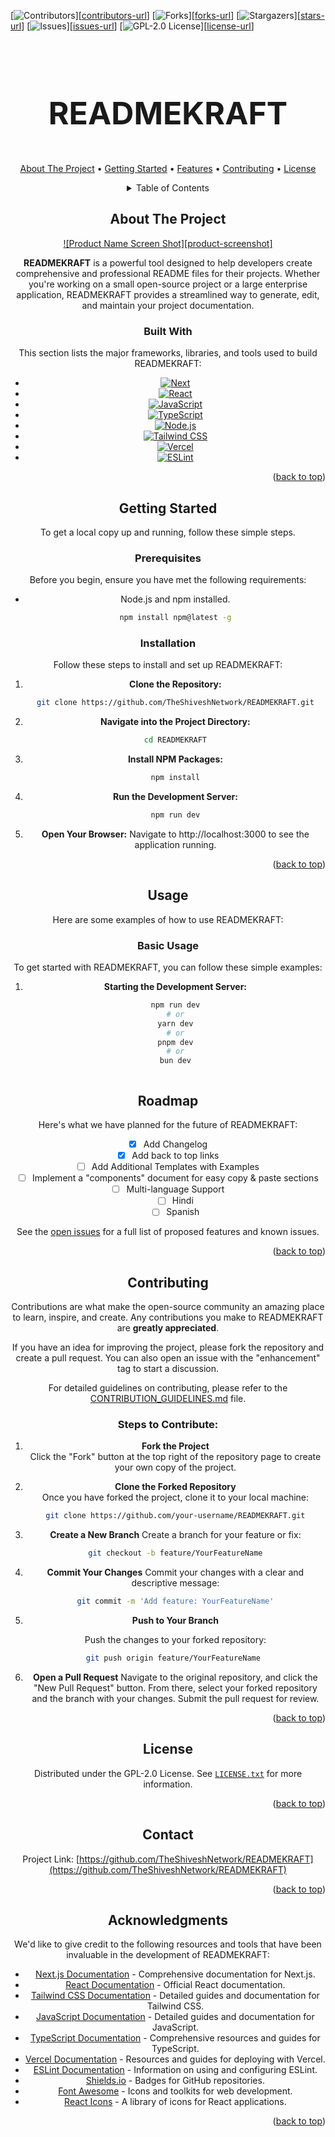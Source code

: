 <!-- Improved compatibility of back to top link: See: https://github.com/othneildrew/READMEKRAFT/pull/73 -->
<a id="readme-top"></a>
<!--
*** Thanks for checking out the READMEKRAFT. If you have a suggestion
*** that would make this better, please fork the repo and create a pull request
*** or simply open an issue with the tag "enhancement".
*** Don't forget to give the project a star!
*** Thanks again! Now go create something AMAZING! :D
-->



<!-- PROJECT SHIELDS -->
<!--
*** I'm using markdown "reference style" links for readability.
*** Reference links are enclosed in brackets [ ] instead of parentheses ( ).
*** See the bottom of this document for the declaration of the reference variables
*** for contributors-url, forks-url, etc. This is an optional, concise syntax you may use.
*** https://www.markdownguide.org/basic-syntax/#reference-style-links
-->
[![Contributors][contributors-shield]][[contributors-url](https://github.com/TheShiveshNetwork/readmekraft/graphs/contributors)]
[![Forks][forks-shield]][[forks-url](https://github.com/TheShiveshNetwork/readmekraft/forks)]
[![Stargazers][stars-shield]][[stars-url](https://github.com/TheShiveshNetwork/readmekraft/stargazers)]
[![Issues][issues-shield]][[issues-url](https://github.com/TheShiveshNetwork/readmekraft/issues)]
[![GPL-2.0 License][license-shield]][[license-url](https://github.com/TheShiveshNetwork/readmekraft?tab=GPL-2.0-1-ov-file#readme)]



<!-- PROJECT LOGO -->
<br />
<div align="center">
  <!-- <a href="https://github.com/othneildrew/READMEKRAFT">
    <img src="images/logo.png" alt="Logo" width="80" height="80">
  </a> -->
<h3 align="center" style="font-size: 50px;">READMEKRAFT</h3>

<p align="center">
  <a href="#about-the-project">About The Project</a> •
  <a href="#getting-started">Getting Started</a> •
  <a href="#features">Features</a> •
  <a href="#contributing">Contributing</a> •
  <a href="#license">License</a>
</p>

<details>
  <summary>Table of Contents</summary>
   <ol>
    <li>
      <a href="#about-the-project">About The Project</a>
      <ul>
        <li><a href="#built-with">Built With</a></li>
      </ul>
    </li>
    <li>
      <a href="#getting-started">Getting Started</a>
      <ul>
        <li><a href="#prerequisites">Prerequisites</a></li>
        <li><a href="#installation">Installation</a></li>
      </ul>
    </li>
    <li><a href="#usage">Usage</a></li>
    <li><a href="#roadmap">Roadmap</a></li>
    <li><a href="#contributing">Contributing</a></li>
    <li><a href="#license">License</a></li>
    <li><a href="#contact">Contact</a></li>
    <li><a href="#acknowledgments">Acknowledgments</a></li>
  </ol>
</details>

<!-- ABOUT THE PROJECT -->
## About The Project

[![Product Name Screen Shot][product-screenshot]](https://example.com)

**READMEKRAFT** is a powerful tool designed to help developers create comprehensive and professional README files for their projects. Whether you're working on a small open-source project or a large enterprise application, READMEKRAFT provides a streamlined way to generate, edit, and maintain your project documentation.

### Built With

This section lists the major frameworks, libraries, and tools used to build READMEKRAFT:

* [![Next][Next.js]][Next-url]
* [![React][React.js]][React-url]
* [![JavaScript][JavaScript]][JavaScript-url]
* [![TypeScript][TypeScript]][TypeScript-url]
* [![Node.js][Node.js]][Node-url]
* [![Tailwind CSS][Tailwind.css]][Tailwind-url]
* [![Vercel][Vercel]][Vercel-url]
* [![ESLint][ESLint]][ESLint-url]


<p align="right">(<a href="#readme-top">back to top</a>)</p>

<!-- GETTING STARTED -->
## Getting Started

To get a local copy up and running, follow these simple steps.

### Prerequisites

Before you begin, ensure you have met the following requirements:

* Node.js and npm installed.
  ```sh
  npm install npm@latest -g

### Installation

Follow these steps to install and set up READMEKRAFT:

1. **Clone the Repository:**
   ```bash
   git clone https://github.com/TheShiveshNetwork/READMEKRAFT.git

2. **Navigate into the Project Directory:**
    ```bash
    cd READMEKRAFT

3. **Install NPM Packages:**
    ```bash
    npm install

4. **Run the Development Server:**
    ```bash
    npm run dev

5. **Open Your Browser:**
    Navigate to http://localhost:3000 to see the application running.

<p align="right">(<a href="#readme-top">back to top</a>)</p>


<!-- USAGE EXAMPLES -->
## Usage

Here are some examples of how to use READMEKRAFT:

### Basic Usage

To get started with READMEKRAFT, you can follow these simple examples:

1. **Starting the Development Server:**
   ```bash
   npm run dev
   # or
   yarn dev
   # or
   pnpm dev
   # or
   bun dev



<!-- ROADMAP -->
## Roadmap

Here's what we have planned for the future of READMEKRAFT:

- [x] Add Changelog
- [x] Add back to top links
- [ ] Add Additional Templates with Examples
- [ ] Implement a "components" document for easy copy & paste sections
- [ ] Multi-language Support
    - [ ] Hindi
    - [ ] Spanish

See the [open issues](https://github.com/TheShiveshNetwork/READMEKRAFT/issues) for a full list of proposed features and known issues.

<p align="right">(<a href="#readme-top">back to top</a>)</p>


<!-- CONTRIBUTING -->
## Contributing

Contributions are what make the open-source community an amazing place to learn, inspire, and create. Any contributions you make to READMEKRAFT are **greatly appreciated**.

If you have an idea for improving the project, please fork the repository and create a pull request. You can also open an issue with the "enhancement" tag to start a discussion. 

For detailed guidelines on contributing, please refer to the [CONTRIBUTION_GUIDELINES.md](./CONTRIBUTION_GUIDELINES.md) file.


### Steps to Contribute:

1. **Fork the Project**  
   Click the "Fork" button at the top right of the repository page to create your own copy of the project.

2. **Clone the Forked Repository**  
   Once you have forked the project, clone it to your local machine:
   ```sh
   git clone https://github.com/your-username/READMEKRAFT.git

3. **Create a New Branch**
    Create a branch for your feature or fix:
     ```sh
    git checkout -b feature/YourFeatureName


4. **Commit Your Changes**
    Commit your changes with a clear and descriptive message:
    ```sh
    git commit -m 'Add feature: YourFeatureName'

5. **Push to Your Branch**

    Push the changes to your forked repository:

    ```sh
    git push origin feature/YourFeatureName 

6. **Open a Pull Request**
    Navigate to the original repository, and click the "New Pull Request" button.
    From there, select your forked repository and the branch with your changes.
    Submit the pull request for review.

<p align="right">(<a href="#readme-top">back to top</a>)</p>


<!-- LICENSE -->
## License

Distributed under the GPL-2.0 License. See [`LICENSE.txt`](./LICENSE) for more information.

<p align="right">(<a href="#readme-top">back to top</a>)</p>




<!-- CONTACT -->
## Contact

Project Link: [https://github.com/TheShiveshNetwork/READMEKRAFT](https://github.com/TheShiveshNetwork/READMEKRAFT)

<p align="right">(<a href="#readme-top">back to top</a>)</p>



<!-- ACKNOWLEDGMENTS -->
## Acknowledgments

We'd like to give credit to the following resources and tools that have been invaluable in the development of READMEKRAFT:

* [Next.js Documentation](https://nextjs.org/docs) - Comprehensive documentation for Next.js.
* [React Documentation](https://reactjs.org/docs/getting-started.html) - Official React documentation.
* [Tailwind CSS Documentation](https://tailwindcss.com/docs) - Detailed guides and documentation for Tailwind CSS.
* [JavaScript Documentation](https://developer.mozilla.org/en-US/docs/Web/JavaScript) - Detailed guides and documentation for JavaScript.
* [TypeScript Documentation](https://www.typescriptlang.org/docs/) - Comprehensive resources and guides for TypeScript.
* [Vercel Documentation](https://vercel.com/docs) - Resources and guides for deploying with Vercel.
* [ESLint Documentation](https://eslint.org/docs) - Information on using and configuring ESLint.
* [Shields.io](https://shields.io) - Badges for GitHub repositories.
* [Font Awesome](https://fontawesome.com) - Icons and toolkits for web development.
* [React Icons](https://react-icons.github.io/react-icons) - A library of icons for React applications.

<p align="right">(<a href="#readme-top">back to top</a>)</p>


<!-- MARKDOWN LINKS & IMAGES -->
<!-- https://www.markdownguide.org/basic-syntax/#reference-style-links -->
[contributors-shield]: https://img.shields.io/github/contributors/TheShiveshNetwork/READMEKRAFT.svg?style=for-the-badge
[contributors-url]: https://github.com/TheShiveshNetwork/READMEKRAFT/graphs/contributors
[forks-shield]: https://img.shields.io/github/forks/TheShiveshNetwork/READMEKRAFT.svg?style=for-the-badge
[forks-url]: https://github.com/TheShiveshNetwork/READMEKRAFT/network/members
[stars-shield]: https://img.shields.io/github/stars/TheShiveshNetwork/READMEKRAFT.svg?style=for-the-badge
[stars-url]: https://github.com/TheShiveshNetwork/READMEKRAFT/stargazers
[issues-shield]: https://img.shields.io/github/issues/TheShiveshNetwork/READMEKRAFT.svg?style=for-the-badge
[issues-url]: https://github.com/TheShiveshNetwork/READMEKRAFT/issues
[license-shield]: https://img.shields.io/github/license/TheShiveshNetwork/READMEKRAFT.svg?style=for-the-badge
[license-url]: https://github.com/TheShiveshNetwork/READMEKRAFT/blob/master/LICENSE
[Next.js]: https://img.shields.io/badge/next.js-000000?style=for-the-badge&logo=nextdotjs&logoColor=white
[Next-url]: https://nextjs.org/
[React.js]: https://img.shields.io/badge/React-20232A?style=for-the-badge&logo=react&logoColor=61DAFB
[React-url]: https://reactjs.org/
[Node.js]: https://img.shields.io/badge/Node.js-339933?style=for-the-badge&logo=node.js&logoColor=white
[Node-url]: https://nodejs.org/
[JavaScript]: https://img.shields.io/badge/JavaScript-F7DF1C?style=for-the-badge&logo=javascript&logoColor=black
[JavaScript-url]: https://developer.mozilla.org/en-US/docs/Web/JavaScript
[TypeScript]: https://img.shields.io/badge/TypeScript-3178C6?style=for-the-badge&logo=typescript&logoColor=white
[TypeScript-url]: https://www.typescriptlang.org/

[Tailwind.css]: https://img.shields.io/badge/Tailwind_CSS-06B6D4?style=for-the-badge&logo=tailwind-css&logoColor=white
[Tailwind-url]: https://tailwindcss.com/
[Vercel]: https://img.shields.io/badge/Vercel-000000?style=for-the-badge&logo=vercel&logoColor=white
[Vercel-url]: https://vercel.com/
[ESLint]: https://img.shields.io/badge/ESLint-4B32C3?style=for-the-badge&logo=eslint&logoColor=white
[ESLint-url]: https://eslint.org/

